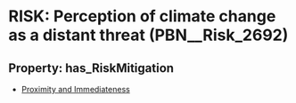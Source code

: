 # RISK: __Perception of climate change as a distant threat__ (PBN__Risk_2692)

## Property: has_RiskMitigation

* [Proximity and Immediateness](PBN__Mitigation_689)

